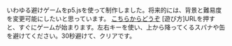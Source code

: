 いわゆる避けゲームをp5.jsを使って制作しました。将来的には、背景と難易度を変更可能にしたいと思っています。
[こちらからどうぞ](https://kome0208.github.io/generative-art-game-sample-/)
[遊び方]URLを押すと、すぐにゲームが始まります。左右キーを使い、上から降ってくるスパナや缶を避けてください。30秒避けて、クリアです。
